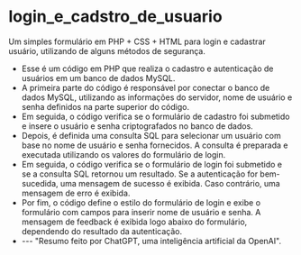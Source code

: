 # login_e_cadstro_de_usuario
Um simples formulário em PHP + CSS + HTML para login e cadastrar usuário, utilizando de alguns métodos de segurança.

- Esse é um código em PHP que realiza o cadastro e autenticação de usuários em um banco de dados MySQL.
- A primeira parte do código é responsável por conectar o banco de dados MySQL, utilizando as informações do servidor, nome de usuário e senha definidos na parte superior do código.
- Em seguida, o código verifica se o formulário de cadastro foi submetido e insere o usuário e senha criptografados no banco de dados.
- Depois, é definida uma consulta SQL para selecionar um usuário com base no nome de usuário e senha fornecidos. A consulta é preparada e executada utilizando os valores do formulário de login.
- Em seguida, o código verifica se o formulário de login foi submetido e se a consulta SQL retornou um resultado. Se a autenticação for bem-sucedida, uma mensagem de sucesso é exibida. Caso contrário, uma mensagem de erro é exibida.
- Por fim, o código define o estilo do formulário de login e exibe o formulário com campos para inserir nome de usuário e senha. A mensagem de feedback é exibida logo abaixo do formulário, dependendo do resultado da autenticação.
- --- "Resumo feito por ChatGPT, uma inteligência artificial da OpenAI".
